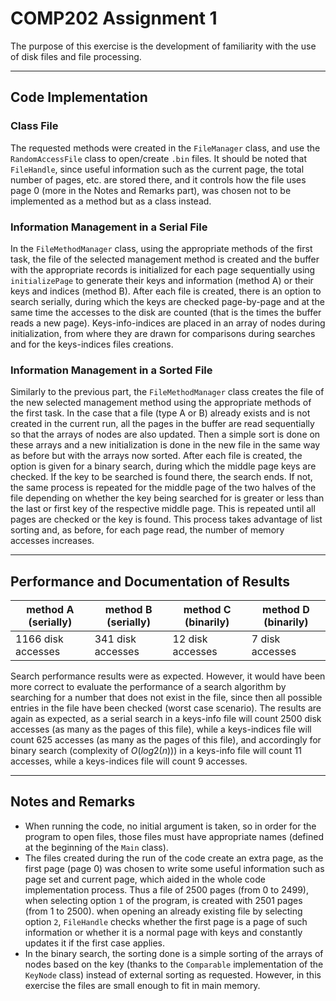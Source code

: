 # COMP202 Assignment 1

The purpose of this exercise is the development of familiarity with the use of disk files and file processing.

---

## Code Implementation

### Class File
The requested methods were created in the `FileManager` class, and use the `RandomAccessFile` class to open/create `.bin` files. It should be noted that `FileHandle`, since useful information such as the current page, the total number of pages, etc. are stored there, and it controls how the file uses page 0 (more in the Notes and Remarks part), was chosen not to be implemented as a method but as a class instead.

### Information Management in a Serial File
In the `FileMethodManager` class, using the appropriate methods of the first task, the file of the selected management method is created and the buffer with the appropriate records is initialized for each page sequentially using `initializePage` to generate their keys and information (method A) or their keys and indices (method B). After each file is created, there is an option to search serially, during which the keys are checked page-by-page and at the same time the accesses to the disk are counted (that is the times the buffer reads a new page). Keys-info-indices are placed in an array of nodes during initialization, from where they are drawn for comparisons during searches and for the keys-indices files creations.

### Information Management in a Sorted File
Similarly to the previous part, the `FileMethodManager` class creates the file of the new selected management method using the appropriate methods of the first task. In the case that a file (type A or B) already exists and is not created in the current run, all the pages in the buffer are read sequentially so that the arrays of nodes are also updated. Then a simple sort is done on these arrays and a new initialization is done in the new file in the same way as before but with the arrays now sorted. After each file is created, the option is given for a binary search, during which the middle page keys are checked. If the key to be searched is found there, the search ends. If not, the same process is repeated for the middle page of the two halves of the file depending on whether the key being searched for is greater or less than the last or first key of the respective middle page. This is repeated until all pages are checked or the key is found. This process takes advantage of list sorting and, as before, for each page read, the number of memory accesses increases.

---

## Performance and Documentation of Results

| method A (serially) | method B (serially) | method C (binarily) | method D (binarily) |
|---------------------|---------------------|---------------------|---------------------|
| 1166 disk accesses  | 341 disk accesses   | 12 disk accesses    | 7 disk accesses     |

Search performance results were as expected. However, it would have been more correct to evaluate the performance of a search algorithm by searching for a number that does not exist in the file, since then all possible entries in the file have been checked (worst case scenario). The results are again as expected, as a serial search in a keys-info file will count 2500 disk accesses (as many as the pages of this file), while a keys-indices file will count 625 accesses (as many as the pages of this file), and accordingly for binary search (complexity of $O(log2(n))$) in a keys-info file will count 11 accesses, while a keys-indices file will count 9 accesses.

---

## Notes and Remarks

- When running the code, no initial argument is taken, so in order for the program to open files, those files must have appropriate names (defined at the beginning of the `Main` class).
- The files created during the run of the code create an extra page, as the first page (page 0) was chosen to write some useful information such as page set and current page, which aided in the whole code implementation process. Thus a file of 2500 pages (from 0 to 2499), when selecting option `1` of the program, is created with 2501 pages (from 1 to 2500). when opening an already existing file by selecting option `2`, `FileHandle` checks whether the first page is a page of such information or whether it is a normal page with keys and constantly updates it if the first case applies.
- In the binary search, the sorting done is a simple sorting of the arrays of nodes based on the key (thanks to the `Comparable` implementation of the `KeyNode` class) instead of external sorting as requested. However, in this exercise the files are small enough to fit in main memory.
